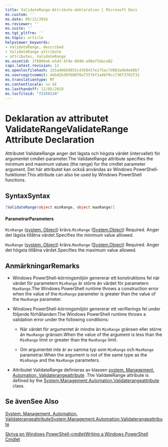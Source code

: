 ```yaml
---
title: ValidateRange-Attribute-deklaration | Microsoft Docs
ms.custom: ''
ms.date: 09/13/2016
ms.reviewer: ''
ms.suite: ''
ms.tgt_pltfrm: ''
ms.topic: article
helpviewer_keywords:
- ValidateRange, described
- ValidateRange attribute
- attributes, ValidateRange
ms.assetid: 1f8066e6-e5d3-4f4e-8948-a90af5dace82
caps.latest.revision: 11
ms.openlocfilehash: 155a406b9855c435041fe175ac7d983a4b4eb8b7
ms.sourcegitcommit: debd2b38fb8070a7357bf1a4bf9cc736f3702f31
ms.translationtype: MT
ms.contentlocale: sv-SE
ms.lasthandoff: 12/05/2019
ms.locfileid: "72359134"
---
```

# <a name="validaterange-attribute-declaration"></a><span data-ttu-id="bea84-102">Deklaration av attributet ValidateRange</span><span class="sxs-lookup"><span data-stu-id="bea84-102">ValidateRange Attribute Declaration</span></span>

<span data-ttu-id="bea84-103">Attributet ValidateRange anger det lägsta och högsta värdet (intervallet) för argumentet cmdlet-parameter.</span><span class="sxs-lookup"><span data-stu-id="bea84-103">The ValidateRange attribute specifies the minimum and maximum values (the range) for the cmdlet parameter argument.</span></span> <span data-ttu-id="bea84-104">Det här attributet kan också användas av Windows PowerShell-funktioner.</span><span class="sxs-lookup"><span data-stu-id="bea84-104">This attribute can also be used by Windows PowerShell functions.</span></span>

## <a name="syntax"></a><span data-ttu-id="bea84-105">Syntax</span><span class="sxs-lookup"><span data-stu-id="bea84-105">Syntax</span></span>

```csharp
[ValidateRange(object minRange, object maxRange)]
```

#### <a name="parameters"></a><span data-ttu-id="bea84-106">Parametrar</span><span class="sxs-lookup"><span data-stu-id="bea84-106">Parameters</span></span>

<span data-ttu-id="bea84-107">`MinRange` ([system. Object](/dotnet/api/system.object)) krävs.</span><span class="sxs-lookup"><span data-stu-id="bea84-107">`MinRange` ([System.Object](/dotnet/api/system.object)) Required.</span></span> <span data-ttu-id="bea84-108">Anger det lägsta tillåtna värdet.</span><span class="sxs-lookup"><span data-stu-id="bea84-108">Specifies the minimum value allowed.</span></span>

<span data-ttu-id="bea84-109">`MaxRange` ([system. Object](/dotnet/api/system.object)) krävs.</span><span class="sxs-lookup"><span data-stu-id="bea84-109">`MaxRange` ([System.Object](/dotnet/api/system.object)) Required.</span></span> <span data-ttu-id="bea84-110">Anger det högsta tillåtna värdet.</span><span class="sxs-lookup"><span data-stu-id="bea84-110">Specifies the maximum value allowed.</span></span>

## <a name="remarks"></a><span data-ttu-id="bea84-111">Anmärkningar</span><span class="sxs-lookup"><span data-stu-id="bea84-111">Remarks</span></span>

- <span data-ttu-id="bea84-112">Windows PowerShell-körningsmiljön genererar ett konstruktions fel när värdet för parametern `MinRange` är större än värdet för parametern `MaxRange`.</span><span class="sxs-lookup"><span data-stu-id="bea84-112">The Windows PowerShell runtime throws a construction error when the value of the `MinRange` parameter is greater than the value of the `MaxRange` parameter.</span></span>

- <span data-ttu-id="bea84-113">Windows PowerShell-körningsmiljön genererar ett verifierings fel under följande förhållanden:</span><span class="sxs-lookup"><span data-stu-id="bea84-113">The Windows PowerShell runtime throws a validation error under the following conditions:</span></span>

    - <span data-ttu-id="bea84-114">När värdet för argumentet är mindre än `MinRange` gränsen eller större än `MaxRange` gränsen.</span><span class="sxs-lookup"><span data-stu-id="bea84-114">When the value of the argument is less than the `MinRange` limit or greater than the `MaxRange` limit.</span></span>

    - <span data-ttu-id="bea84-115">Om argumentet inte är av samma typ som `MinRange` och `MaxRange` parametrar.</span><span class="sxs-lookup"><span data-stu-id="bea84-115">When the argument is not of the same type as the `MinRange` and the `MaxRange` parameters.</span></span>

- <span data-ttu-id="bea84-116">Attributet ValidateRange definieras av klassen [system. Management. Automation. Validaterangeattribute](/dotnet/api/System.Management.Automation.ValidateRangeAttribute) .</span><span class="sxs-lookup"><span data-stu-id="bea84-116">The ValidateRange attribute is defined by the [System.Management.Automation.Validaterangeattribute](/dotnet/api/System.Management.Automation.ValidateRangeAttribute) class.</span></span>

## <a name="see-also"></a><span data-ttu-id="bea84-117">Se även</span><span class="sxs-lookup"><span data-stu-id="bea84-117">See Also</span></span>

[<span data-ttu-id="bea84-118">System. Management. Automation. Validaterangeattribute</span><span class="sxs-lookup"><span data-stu-id="bea84-118">System.Management.Automation.Validaterangeattribute</span></span>](/dotnet/api/System.Management.Automation.ValidateRangeAttribute)

[<span data-ttu-id="bea84-119">Skriva en Windows PowerShell-cmdlet</span><span class="sxs-lookup"><span data-stu-id="bea84-119">Writing a Windows PowerShell Cmdlet</span></span>](./writing-a-windows-powershell-cmdlet.md)
